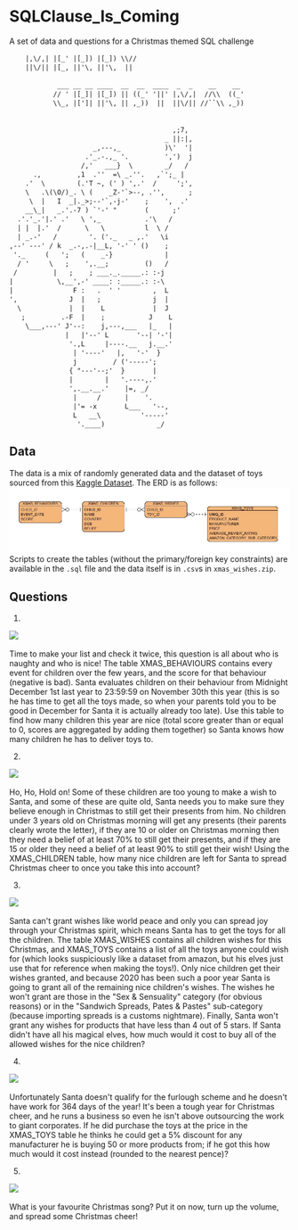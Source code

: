 # SQLClause_Is_Coming
A set of data and questions for a Christmas themed SQL challenge

```
    |,\/,| |[_' |[_]) |[_]) \\//
    ||\/|| |[_, ||'\, ||'\,  ||

            ___ __ __ ____  __  __  ____  _  _    __    __
           // ' |[_]| |[_]) || ((_' '||' |,\/,|  //\\  ((_'
           \\_, |[']| ||'\, || ,_))  ||  ||\/|| //``\\ ,_))
                                                               

                                         ,;7,
                                       _ ||:|,
                     _,---,_           )\'  '|
                   .'_.-.,_ '.         ',')  j
                  /,'   ___}  \        _/   /
      .,         ,1  .''  =\ _.''.   ,`';_ |
    .'  \        (.'T ~, (' ) ',.'  /     ';',
    \   .\(\O/)_. \ (    _Z-'`>--, .'',      ;
     \  |   I  _|._>;--'`,-j-'    ;    ',  .'
    __\_|   _.'.-7 ) `'-' "       (      ;'
  .'.'_.'|.' .'   \ ',_           .'\   /
  | |  |.'  /      \   \          l  \ /
  | _.-'   /        '. ('._   _ ,.'   \i
,--' ---' / k  _.-,.-|__L, '-' ' ()    ;
 '._     (   ';   (    _-}             |
  / '     \   ;    ',.__;         ()   /
 /         |   ;    ; ___._._____.: :-j
|           \,__',-' ____: :_____.: :-\
|               F :   .  ' '        ,  L
',             J  |   ;             j  |
  \            |  |    L            |  J
   ;         .-F  |    ;           J    L
    \___,---' J'--:    j,---,___   |_   |
              |   |'--' L       '--| '-'|
               '.,L     |----.__   j.__.'
                | '----'   |,   '-'  }
                j         / ('-----';
               { "---'--;'  }       |
               |        |   '.----,.'
               ',.__.__.'    |=, _/
                |     /      |    '.
                |'= -x       L___   '--,
                L   __\          '-----'
                 '.____)             _/
```
## Data
The data is a mix of randomly generated data and the dataset of toys sourced from this [Kaggle Dataset](https://www.kaggle.com/PromptCloudHQ/toy-products-on-amazon). The ERD is as follows:
![](ERD.JPG)
Scripts to create the tables (without the primary/foreign key constraints) are available in the `.sql` file and the data itself is in `.csv`s in `xmas_wishes.zip`.

## Questions

1) 
![ ](https://media1.giphy.com/media/d2Z9Yc5uYo0K5QmA/giphy.gif)

Time to make your list and check it twice, this question is all about who is naughty and who is nice! The table XMAS_BEHAVIOURS contains every event for children over the few years, and the score for that behaviour (negative is bad). Santa evaluates children on their behaviour from Midnight December 1st last year to 23:59:59 on November 30th this year (this is so he has time to get all the toys made, so when your parents told you to be good in December for Santa it is actually already too late). Use this table to find how many children this year are nice (total score greater than or equal to 0, scores are aggregated by adding them together) so Santa knows how many children he has to deliver toys to. 

2)
![](https://media1.giphy.com/media/RBXPb1NV7BB28/giphy.gif)

Ho, Ho, Hold on! Some of these children are too young to make a wish to Santa, and some of these are quite old, Santa needs you to make sure they believe enough in Christmas to still get their presents from him. No children under 3 years old on Christmas morning will get any presents (their parents clearly wrote the letter), if they are 10 or older on Christmas morning then they need a belief of at least 70% to still get their presents, and if they are 15 or older they need a belief of at least 90% to still get their wish! Using the XMAS_CHILDREN table, how many nice children are left for Santa to spread Christmas cheer to once you take this into account?

3)
![](https://media1.giphy.com/media/l0MYN7mdvcZBBpEly/giphy.gif?cid=ecf05e4724i2apjdj9mgn0ji8bj0x0sqdy1yph2a4kph8qph&rid=giphy.gif)

Santa can't grant wishes like world peace and only you can spread joy through your Christmas spirit, which means Santa has to get the toys for all the children. The table XMAS_WISHES contains all children wishes for this Christmas, and XMAS_TOYS contains a list of all the toys anyone could wish for (which looks suspiciously like a dataset from amazon, but his elves just use that for reference when making the toys!). Only nice children get their wishes granted, and because 2020 has been such a poor year Santa is going to grant all of the remaining nice children's wishes. The wishes he won't grant are those in the "Sex & Sensuality" category (for obvious reasons) or in the "Sandwich Spreads, Pates & Pastes" sub-category (because importing spreads is a customs nightmare). Finally, Santa won't grant any wishes for products that have less than 4 out of 5 stars. If Santa didn't have all his magical elves, how much would it cost to buy all of the allowed wishes for the nice children?

4) 
![](https://media2.giphy.com/media/YkOGa9K7gc3g5u7FXF/giphy.gif?cid=ecf05e47cnhm44k3q02a3cfouz2n9a9i0xd0riowgb7zdc10&rid=giphy.gif)

Unfortunately Santa doesn't qualify for the furlough scheme and he doesn't have work for 364 days of the year! It's been a tough year for Christmas cheer, and he runs a business so even he isn't above outsourcing the work to giant corporates. If he did purchase the toys at the price in the XMAS_TOYS table he thinks he could get a 5% discount for any manufacturer he is buying 50 or more products from; if he got this how much would it cost instead (rounded to the nearest pence)?

5) 
![](https://media3.giphy.com/media/sueCeRU3VUTKg/giphy.gif?cid=ecf05e47mdaw059ml47intb7xxwpn2k5otrqmjho0nshc5nz&rid=giphy.gif)

What is your favourite Christmas song? Put it on now, turn up the volume, and spread some Christmas cheer! 
